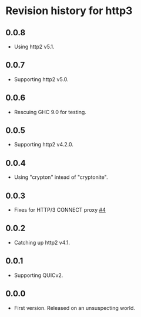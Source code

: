 # Revision history for http3

## 0.0.8

* Using http2 v5.1.

## 0.0.7

* Supporting http2 v5.0.

## 0.0.6

* Rescuing GHC 9.0 for testing.

## 0.0.5

* Supporting http2 v4.2.0.

## 0.0.4

* Using "crypton" intead of "cryptonite".

## 0.0.3

* Fixes for HTTP/3 CONNECT proxy
  [#4](https://github.com/kazu-yamamoto/http3/pull/4)

## 0.0.2

* Catching up http2 v4.1.

## 0.0.1

* Supporting QUICv2.

## 0.0.0

* First version. Released on an unsuspecting world.
